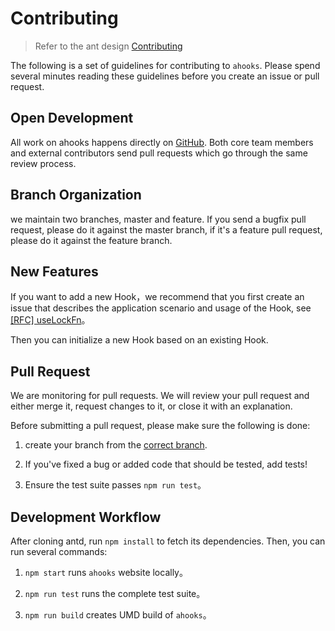 # Contributing

> Refer to the ant design [Contributing](https://ant.design/docs/react/contributing)

The following is a set of guidelines for contributing to `ahooks`. Please spend several minutes reading these guidelines before you create an issue or pull request.

## Open Development

All work on ahooks happens directly on [GitHub](https://github.com/alibaba/hooks). Both core team members and external contributors send pull requests which go through the same review process.

## Branch Organization

we maintain two branches, master and feature. If you send a bugfix pull request, please do it against the master branch, if it's a feature pull request, please do it against the feature branch.

## New Features

If you want to add a new Hook，we recommend that you first create an issue that describes the application scenario and usage of the Hook, see [[RFC] useLockFn](https://github.com/alibaba/hooks/issues/562)。

Then you can initialize a new Hook based on an existing Hook.

## Pull Request

We are monitoring for pull requests. We will review your pull request and either merge it, request changes to it, or close it with an explanation.

Before submitting a pull request, please make sure the following is done:

1. create your branch from the [correct branch](#Branch-Organization).

2. If you've fixed a bug or added code that should be tested, add tests!

3. Ensure the test suite passes `npm run test`。

## Development Workflow

After cloning antd, run `npm install` to fetch its dependencies. Then, you can run several commands:

1. `npm start` runs `ahooks` website locally。

2. `npm run test` runs the complete test suite。

3. `npm run build` creates UMD build of `ahooks`。
